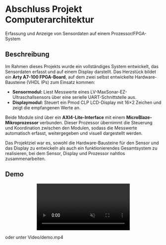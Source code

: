 # Abschluss Projekt Computerarchitektur

Erfassung und Anzeige von Sensordaten auf einem Prozessor/FPGA-System

## Beschreibung

Im Rahmen dieses Projekts wurde ein vollständiges System entwickelt, das Sensordaten erfasst und auf einem Display darstellt.
Das Herzstück bildet ein **Arty A7-100 FPGA-Board**, auf dem zwei selbst entwickelte Hardware-Bausteine (VHDL IPs) zum Einsatz kommen:

- **Sensormodul:** Liest Messwerte eines LV-MaxSonar-EZ-Ultraschallsensors über eine serielle UART-Schnittstelle aus.
- **Displaymodul:** Steuert ein Pmod CLP LCD-Display mit 16×2 Zeichen und zeigt die empfangenen Werte an.

Beide Module sind über ein **AXI4-Lite-Interface** mit einem **MicroBlaze-Mikroprozessor** verbunden. Dieser Prozessor übernimmt die Steuerung und Koordination zwischen den Modulen, sodass die Messwerte automatisch erfasst, weitergegeben und visuell dargestellt werden.

Das Projektziel war es, sowohl die Hardware-Bausteine für den Sensor und das Display zu entwickeln als auch ein funktionierendes Gesamtsystem zu realisieren, bei dem Sensor, Display und Prozessor nahtlos zusammenarbeiten.

## Demo 

<p align="center">
  <video src="Video/demo.mp4" width="300" alt="Demo Video" autoplay loop muted playsinline></video>
</p>

oder unter Video/demo.mp4
